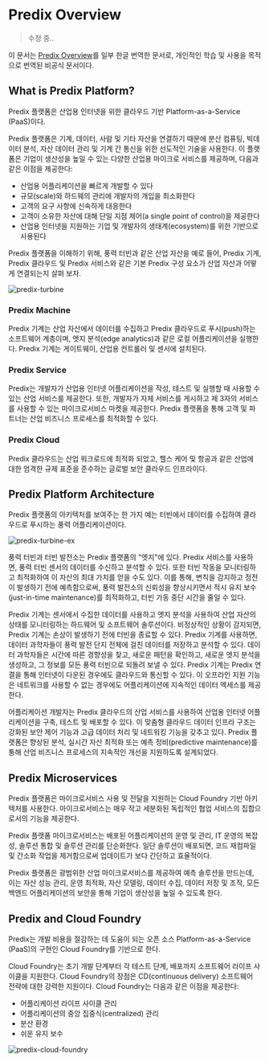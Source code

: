 # Predix Overview

> 수정 중..

이 문서는 [Predix Overview](https://docs.predix.io/en-US/content/platform/get_started/predix_overview/)를 일부 한글 번역한 문서로, 개인적인 학습 및 사용을 목적으로 번역된 비공식 문서이다.

## What is Predix Platform?

Predix 플랫폼은 산업용 인터넷을 위한 클라우드 기반 Platform-as-a-Service (PaaS)이다.

Predix 플랫폼은 기계, 데이터, 사람 및 기타 자산을 연결하기 때문에 분산 컴퓨팅, 빅데이터 분석, 자산 데이터 관리 및 기계 간 통신을 위한 선도적인 기술을 사용한다. 이 플랫폼은 기업이 생산성을 높일 수 있는 다양한 산업용 마이크로 서비스를 제공하며, 다음과 같은 이점을 제공한다:

- 산업용 어플리케이션을 빠르게 개발할 수 있다
- 규모(scale)와 하드웨의 관리에 개발자의 개입을 최소화한다
- 고객의 요구 사항에 신속하게 대응한다
- 고객이 소유한 자산에 대해 단일 지점 제어(a single point of control)을 제공한다
- 산업용 인터넷을 지원하는 기업 및 개발자의 생태계(ecosystem)를 위한 기반으로 사용된다

Predix 플랫폼을 이해하기 위해, 풍력 터빈과 같은 산업 자산을 예로 들어, Predix 기계, Predix 클라우드 및 Predix 서비스와 같은 기본 Predix 구성 요소가 산업 자산과 어떻게 연결되는지 살펴 보자.

![predix-turbine](https://docs.predix.io/NotusCloudApi/resources/image/@ZMDA2Vf0cHJlNDEZGlw4N@TktREFfMTE0dS/SD00311970)

### Predix Machine

Predix 기계는 산업 자산에서 데이터를 수집하고 Predix 클라우드로 푸시(push)하는 소프트웨어 계층이며, 엣지 분석(edge analytics)과 같은 로컬 어플리케이션을 실행한다. Predix 기계는 게이트웨이, 산업용 컨트롤러 및 센서에 설치된다.

### Predix Service

Predix는 개발자가 산업용 인터넷 어플리케이션을 작성, 테스트 및 실행할 때 사용할 수 있는 산업 서비스를 제공한다. 또한, 개발자가 자체 서비스를 게시하고 제 3자의 서비스를 사용할 수 있는 마이크로서비스 마켓을 제공한다. Predix 플랫폼을 통해 고객 및 파트너는 산업 비즈니스 프로세스를 최적화할 수 있다.

### Predix Cloud

Predix 클라우드는 산업 워크로드에 최적화 되었고, 헬스 케어 및 항공과 같은 산업에 대한 엄격한 규제 표준을 준수하는 글로벌 보안 클라우드 인프라이다.

## Predix Platform Architecture

Predix 플랫폼의 아키텍처를 보여주는 한 가지 예는 터빈에서 데이터를 수집하여 클라우드로 푸시하는 풍력 어플리케이션이다.

![predix-turbine-ex](https://docs.predix.io/NotusCloudApi/resources/image/@ZMDA2Vf0cHJlNDEZGlw4N@TktREFfMTE0dS/SD00311988)

풍력 터빈과 터빈 발전소는 Predix 플랫폼의 "엣지"에 있다. Predix 서비스를 사용하면, 풍력 터빈 센서의 데이터를 수신하고 분석할 수 있다. 또한 터빈 작동을 모니터링하고 최적화하여 이 자산의 최대 가치를 얻을 수도 있다. 이를 통해, 변칙을 감지하고 정전이 발생하기 전에 예측함으로써, 풍력 발전소의 신뢰성을 향상시키면서 적시 유지 보수(just-in-time maintenance)를 최적화하고, 터빈 가동 중단 시간을 줄일 수 있다.

Predix 기계는 센서에서 수집한 데이터를 사용하고 엣지 분석을 사용하여 산업 자산의 상태를 모니터링하는 하드웨어 및 소프트웨어 솔루션이다. 비정상적인 상황이 감지되면, Predix 기계는 손상이 발생하기 전에 터빈을 종료할 수 있다. Predix 기계를 사용하면, 데이터 과학자들이 풍력 발전 단지 전체에 걸친 데이터를 저장하고 분석할 수 있다. 데이터 과학자들은 시간에 따른 경향성을 찾고, 새로운 패턴을 확인하고, 새로운 엣지 분석을 생성하고, 그 정보를 모든 풍력 터빈으로 되돌려 보낼 수 있다. Predix 기계는 Predix 연결을 통해 인터넷이 다운된 경우에도 클라우드와 통신할 수 있다. 이 오프라인 지원 기능은 네트워크를 사용할 수 없는 경우에도 어플리케이션에 지속적인 데이터 엑세스를 제공한다.

어플리케이션 개발자는 Predix 클라우드의 산업 서비스를 사용하여 산업용 인터넷 어플리케이션을 구축, 테스트 및 배포할 수 있다. 이 맞춤형 클라우드 데이터 인프라 구조는 강화된 보안 제어 기능과 고급 데이터 처리 및 네트워킹 기능을 갖추고 있다. Predix 플랫폼은 향상된 분석, 실시간 자산 최적화 또는 예측 정비(predictive maintenance)를 통해 산업 비즈니스 프로세스의 지속적인 개선을 지원하도록 설계되었다.

## Predix Microservices

Predix 플랫폼은 마이크로서비스 사용 및 전달을 지원하는 Cloud Foundry 기반 아키텍처를 사용한다. 마이크로서비스는 매우 작고 세분화된 독립적인 협업 서비스의 집합으로서의 기능을 제공한다.

Predix 플랫폼 마이크로서비스는 배포된 어플리케이션의 운영 및 관리, IT 운영의 복잡성, 솔루션 통합 및 솔루션 관리를 단순화한다. 일단 솔루션이 배포되면, 코드 재컴파일 및 간소화 작업을 제거함으로써 업데이트가 보다 간단하고 효율적이다.

Predix 플랫폼은 광범위한 산업 마이크로서비스를 제공하여 예측 솔루션을 만드는데, 이는 자산 성능 관리, 운영 최적화, 자산 모델링, 데이터 수집, 데이터 저장 및 조작, 모든 백엔드 어플리케이션의 보안을 통해 기업이 생산성을 높일 수 있도록 한다.

## Predix and Cloud Foundry

Predix는 개발 비용을 절감하는 데 도움이 되는 오픈 소스 Platform-as-a-Service (PaaS)의 구현인 Cloud Foundry를 기반으로 한다.

Cloud Foundry는 초기 개발 단계부터 각 테스트 단계, 배포까지 소프트웨어 라이프 사이클을 지원한다. Cloud Foundry의 장점은 CD(continuous delivery) 소프트웨어 전략에 대한 강력한 지원이다. Cloud Foundry는 다음과 같은 이점을 제공한다:

- 어플리케이션 라이프 사이클 관리
- 어플리케이션의 중앙 집중식(centralized) 관리
- 분산 환경
- 쉬운 유지 보수

![predix-cloud-foundry](https://docs.predix.io/NotusCloudApi/resources/image/@ZMDA2Vf0cHJlNDEZGlw4N@TktREFfMTE0dS/DB00440648)
